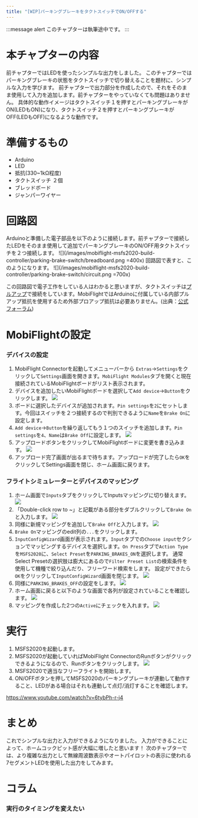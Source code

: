 ```yaml
---
title: "[WIP]パーキングブレーキをタクトスイッチでON/OFFする"
---
```


:::message alert
このチャプターは執筆途中です。
:::

# 本チャプターの内容
前チャプターではLEDを使ったシンプルな出力をしました。
このチャプターではパーキングブレーキの状態をタクトスイッチで切り替えることを題材に、シンプルな入力を学びます。
前チャプターで出力部分を作成したので、それをそのまま使用して入力を追加します。前チャプターをやっていなくても問題はありません。
具体的な動作イメージはタクトスイッチ１を押すとパーキングブレーキがON(LEDもON)になり、タクトスイッチ２を押すとパーキングブレーキがOFF(LEDもOFF)になるような動作です。

# 準備するもの
- Arduino
- LED
- 抵抗(330~1kΩ程度)
- タクトスイッチ ２個
- ブレッドボード
- ジャンパーワイヤー

# 回路図
Arduinoと準備した電子部品を以下のように接続します。前チャプターで接続したLEDをそのまま使用して追加でパーキングブレーキのON/OFF用タクトスイッチを２つ接続します。
![](/images/mobiflight-msfs2020-build-controller/parking-brake-switch/breadboard.png =400x)
回路図で表すと、このようになります。
![](/images/mobiflight-msfs2020-build-controller/parking-brake-switch/circuit.png =700x)

この回路図で電子工作をしている人はわかると思いますが、タクトスイッチは[プルアップ](https://miraiworks.org/?p=6213#i)で接続をしています。MobiFlightではArduinoに付属している内部プルアップ抵抗を使用するため外部プロアップ抵抗は必要ありません。(出典：[公式フォーラム](https://www.mobiflight.com/forum/topic/2888.html))

# MobiFlightの設定
### デバイスの設定
1. MobiFlight Connectorを起動してメニューバーから `Extras`→`Settings`をクリックして`Settings`画面を開きます。`MobiFlight Modules`タブを開くと現在接続されているMobiFlightボードがリスト表示されます。
1. デバイスを追加したいMobiFlightボードを選択して`Add device`→`Button`をクリックします。
![](/images/mobiflight-msfs2020-build-controller/parking-brake-switch/1.png)
1. ボードに選択したデバイスが追加されます。`Pin settings`を`2`にセットします。今回はスイッチを２つ接続するので判別できるように`Name`を`Brake On`に設定します。
1. `Add device`→`Button`を繰り返してもう１つのスイッチを追加します。`Pin settings`を`4`、`Name`は`Brake Off`に設定します。
![](/images/mobiflight-msfs2020-build-controller/parking-brake-switch/2.png)
1. アップロードボタンをクリックしてMobiFlightボードに変更を書き込みます。
![](/images/mobiflight-msfs2020-build-controller/parking-brake-switch/3.png)
1. アップロード完了画面が出るまで待ちます。アップロードが完了したら`OK`をクリックしてSettings画面を閉じ、ホーム画面に戻ります。

### フライトシミュレーターとデバイスのマッピング
1. ホーム画面で`Inputs`タブをクリックしてInputsマッピングに切り替えます。
![](/images/mobiflight-msfs2020-build-controller/parking-brake-switch/101.png)
1. 「Double-click row to ~」と記載がある部分をダブルクリックして`Brake On`と入力します。
![](/images/mobiflight-msfs2020-build-controller/parking-brake-switch/102.png)
1. 同様に新規マッピングを追加して`Brake Off`と入力します。
![](/images/mobiflight-msfs2020-build-controller/parking-brake-switch/103.png)
1. `Brake On`マッピングのedit列の`...`をクリックします。
1. `InputConfigWizard`画面が表示されます。`Input`タブでの`Choose input`セクションでマッピングするデバイスを選択します。`On Press`タブで`Action Type`を`MSFS2020`に、`Select Preset`を`PARKING_BRAKES_ON`を選択します。
通常Select Presetの選択肢は膨大にあるので`Filter Preset List`の検索条件を使用して機種で絞り込んだり、フリーワード検索をします。
設定ができたら`OK`をクリックして`InputConfigWizard`画面を閉じます。
![](/images/mobiflight-msfs2020-build-controller/parking-brake-switch/104.png)
1. 同様に`PARKING_BRAKES_OFF`の設定をします。
![](/images/mobiflight-msfs2020-build-controller/parking-brake-switch/105.png)
1. ホーム画面に戻ると以下のような画面で各列が設定されていることを確認します。
![](/images/mobiflight-msfs2020-build-controller/parking-brake-switch/106.png)
1. マッピングを作成した2つの`Active`にチェックを入れます。
![](/images/mobiflight-msfs2020-build-controller/parking-brake-switch/107.png)

# 実行
1. MSFS2020を起動します。
1. MSFS2020が起動していればMobiFlight ConnectorのRunボタンがクリックできるようになるので、Runボタンをクリックします。
![](/images/mobiflight-msfs2020-build-controller/parking-brake-switch/201.png)
1. MSFS2020で適当なフリーフライトを開始します。
1. ON/OFFボタンを押してMSFS2020のパーキングブレーキが連動して動作すること、LEDがある場合はそれも連動して点灯/消灯することを確認します。

https://www.youtube.com/watch?v=6tybPh-r-j4


# まとめ
これでシンプルな出力と入力ができるようになりました。
入力ができることによって、ホームコックピット感が大幅に増したと思います！
次のチャプターでは、より複雑な出力として無線周波数表示やオートパイロットの表示に使われる7セグメントLEDを使用した出力をしてみます。


# コラム
### 実行のタイミングを変えたい